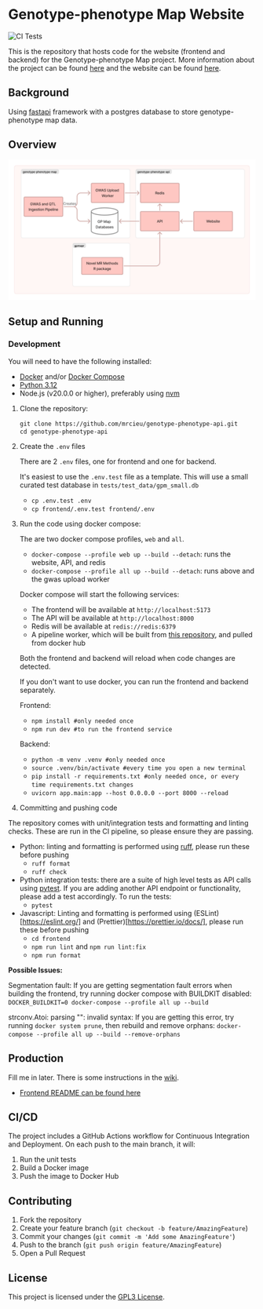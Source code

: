 # Genotype-phenotype Map Website

![CI Tests](https://github.com/MRCIEU/genotype-phenotype-api/actions/workflows/main.yml/badge.svg)

This is the repository that hosts code for the website (frontend and backend) for the Genotype-phenotype Map project.  More information about the project can be found [here](https://github.com/MRCIEU/genotype-phenotype-map/wiki) and the website can be found [here](https://gpmap.opengwas.io).

## Background

Using [fastapi](http://fastapi.tiangolo.com) framework with a postgres database to store genotype-phenotype map data.

## Overview

![General Architecture of the Genotype-phenotype Map](architecture.jpg)

## Setup and Running

### Development

You will need to have the following installed:

- [Docker](https://docs.docker.com/get-docker/) and/or [Docker Compose](https://docs.docker.com/compose/install/)
- [Python 3.12](https://www.python.org/downloads/)
- Node.js (v20.0.0 or higher), preferably using [nvm](https://github.com/nvm-sh/nvm)

1. Clone the repository:

   ```
   git clone https://github.com/mrcieu/genotype-phenotype-api.git
   cd genotype-phenotype-api
   ```

2. Create the `.env` files

   There are 2 `.env` files, one for frontend and one for backend.

   It's easiest to use the `.env.test` file as a template.  This will use a small curated test database in `tests/test_data/gpm_small.db`

   * `cp .env.test .env`
   * `cp frontend/.env.test frontend/.env`

3. Run the code using docker compose:

   The are two docker compose profiles, `web` and `all`.

   * `docker-compose --profile web up --build --detach`: runs the website, API, and redis
   * `docker-compose --profile all up --build --detach`: runs above and the gwas upload worker

   Docker compose will start the following services:
   * The frontend will be available at `http://localhost:5173`
   * The API will be available at `http://localhost:8000`
   * Redis will be available at `redis://redis:6379`
   * A pipeline worker, which will be built from [this repository](https://github.com/MRCIEU/genotype-phenotype-map), and pulled from docker hub

   Both the frontend and backend will reload when code changes are detected.

   If you don't want to use docker, you can run the frontend and backend separately.
   
   Frontend: 
   * `npm install #only needed once`
   * `npm run dev #to run the frontend service`

   Backend:
   * `python -m venv .venv #only needed once`
   * `source .venv/bin/activate #every time you open a new terminal`
   * `pip install -r requirements.txt #only needed once, or every time requirements.txt changes`
   * `uvicorn app.main:app --host 0.0.0.0 --port 8000 --reload`

4. Committing and pushing code

  The repository comes with unit/integration tests and formatting and linting checks.  These are run in the CI pipeline, so please ensure they are passing.

  * Python: linting and formatting is performed using [ruff](https://docs.astral.sh/ruff/), please run these before pushing
    * `ruff format`
    * `ruff check`
  * Python integration tests: there are a suite of high level tests as API calls using [pytest](https://docs.pytest.org/en/stable/).  If you are adding another API endpoint or functionality, please add a test accordingly.  To run the tests:
    * `pytest`
  * Javascript: Linting and formatting is performed using (ESLint)[https://eslint.org/] and (Prettier)[https://prettier.io/docs/], please run these before pushing
    * `cd frontend`
    * `npm run lint` and `npm run lint:fix`
    * `npm run format`

**Possible Issues:**

Segmentation fault: If you are getting segmentation fault errors when building the frontend, try running docker compose with BUILDKIT disabled: `DOCKER_BUILDKIT=0 docker-compose --profile all up --build`

strconv.Atoi: parsing "": invalid syntax: If you are getting this error, try running `docker system prune`, then rebuild and remove orphans: `docker-compose --profile all up --build --remove-orphans`

## Production

Fill me in later.  There is some instructions in the [wiki](https://github.com/MRCIEU/genotype-phenotype-api/wiki/Public-Website-and-Oracle-Cloud).

* [Frontend README can be found here](frontend/README.md)

## CI/CD

The project includes a GitHub Actions workflow for Continuous Integration and Deployment. On each push to the main branch, it will:

1. Run the unit tests
2. Build a Docker image
3. Push the image to Docker Hub

## Contributing

1. Fork the repository
2. Create your feature branch (`git checkout -b feature/AmazingFeature`)
3. Commit your changes (`git commit -m 'Add some AmazingFeature'`)
4. Push to the branch (`git push origin feature/AmazingFeature`)
5. Open a Pull Request

## License

This project is licensed under the [GPL3 License](LICENSE).
